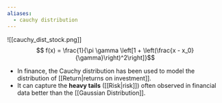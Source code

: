 ```yaml
---
aliases:
  - cauchy distribution
---
```

![[cauchy_dist_stock.png]]
$$ f(x) = \frac{1}{\pi \gamma \left[1 + \left(\frac{x - x_0}{\gamma}\right)^2\right]}$$
- In finance, the Cauchy distribution has been used to model the distribution of [[Return|returns on investment]].
- It can capture the **heavy tails** ([[Risk|risk]]) often observed in financial data better than the [[Gaussian Distribution]].